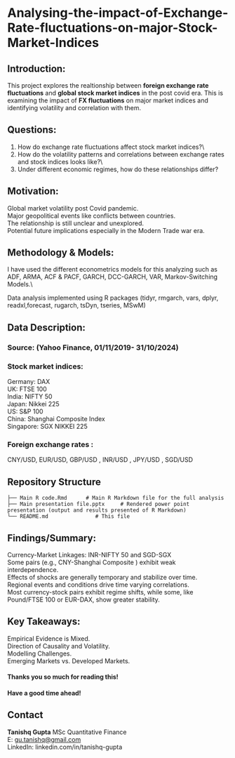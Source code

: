# Analysing-the-impact-of-Exchange-Rate-fluctuations-on-major-Stock-Market-Indices
## Introduction:
This project explores the realtionship between **foreign exchange rate fluctuations** and **global stock market indices** in the post covid era. This is examining the impact of **FX fluctuations** on major market indices and identifying volatility and correlation with them. 


## Questions:
1. How do exchange rate fluctuations affect stock market indices?\
2. How do the volatility patterns and correlations between exchange rates and stock indices looks like?\
3. Under different economic regimes, how do these relationships differ?


## Motivation:
Global market volatility post Covid pandemic.\
Major geopolitical events like conflicts between countries.\
The relationship is still unclear and unexplored.\
Potential future implications especially in the Modern Trade war era.


## Methodology & Models:
I have used the different econometrics models for this analyzing such as ADF, ARMA, ACF & PACF, GARCH, DCC-GARCH, VAR, Markov-Switching Models.\

Data analysis implemented using R packages (tidyr, rmgarch, vars, dplyr, readxl,forecast, rugarch, tsDyn, tseries, MSwM)

## Data Description:
### Source: (Yahoo Finance,  01/11/2019- 31/10/2024)

### Stock market indices:
Germany: DAX \
UK: FTSE 100 \
India: NIFTY 50 \
Japan: Nikkei 225 \
US: S&P 100 \
China: Shanghai Composite Index\
Singapore: SGX NIKKEI 225

### Foreign exchange rates :
 CNY/USD, EUR/USD, GBP/USD , INR/USD , JPY/USD , SGD/USD


## Repository Structure

```
├── Main R code.Rmd      # Main R Markdown file for the full analysis
├── Main presentation file.pptx     # Rendered power point presentation (output and results presented of R Markdown)
└── README.md               # This file
```
## Findings/Summary:
Currency-Market Linkages: INR-NIFTY 50 and SGD-SGX \
Some pairs (e.g., CNY-Shanghai Composite ) exhibit weak interdependence.\
Effects of shocks are generally temporary and stabilize over time.\
Regional events and conditions drive time varying correlations.\
Most currency-stock pairs exhibit regime shifts, while some, like Pound/FTSE 100 or EUR-DAX, show greater stability.


## Key Takeaways:
Empirical Evidence is Mixed.\
Direction of Causality and Volatility.\
Modelling Challenges.\
Emerging Markets vs. Developed Markets.


#### Thanks you so much for reading this!
#### Have a good time ahead! 


## Contact
**Tanishq Gupta**
MSc Quantitative Finance\
E: [gu.tanishq@gmail.com](mailto:gu.tanishq@gmail.com) \
LinkedIn: linkedin.com/in/tanishq-gupta 
